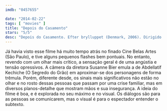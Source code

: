 ```yaml
---
imdb: "0457655"

date: "2014-02-22"
tags: [ "movies" ]
title: "Depois do Casamento"
stars: "5/5"
desc: "Depois do Casamento. Efter brylluppet (Denmark, 2006). Dirigido por Susanne Bier. Escrito por Anders Thomas Jensen, Susanne Bier. Com Mads Mikkelsen, Neeral Mulchandani, Tanya Sharma, Swini Khara, Meenal Patel, Vallabh Gada, Hitesh Kotak, Suhita Thatte, Rolf Lassgård."
---
```

Já havia visto esse filme há muito tempo atrás no finado Cine Belas Artes (São Paulo), e tive alguns pequenos flashes bem pontuais. No entanto, revendo com um olhar mais crítico, a sensação geral é de uma angústia e tensão opressivos. A câmera da diretora Susanne Bier emula a de Abdellatif Kechiche (O Segredo do Grão) em aproximar-se dos personagens de forma trêmula. Porém, diferente desde, os sinais mais significativos não estão no olhar e no rosto dessas pessoas que passam por uma crise familiar, mas em diversos planos-detalhe que mostram mãos e sua insegurança. A ideia do filme é boa, e é explorada no seu máximo e no visual. Os diálogos são para as pessoas se comunicarem, mas o visual é para o espectador entender o subtexto.

